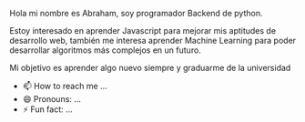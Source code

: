 Hola mi nombre es Abraham, soy programador Backend de python.

Estoy interesado en aprender Javascript para mejorar mis aptitudes de desarrollo web, también me interesa aprender Machine Learning para poder desarrollar algoritmos más complejos en un futuro.

Mi objetivo es aprender algo nuevo siempre y graduarme de la universidad
- 📫 How to reach me ...
- 😄 Pronouns: ...
- ⚡ Fun fact: ...

<!---
xsismadn3ss/xsismadn3ss is a ✨ special ✨ repository because its `README.md` (this file) appears on your GitHub profile.
You can click the Preview link to take a look at your changes.
--->
